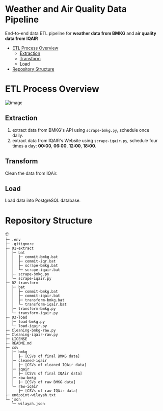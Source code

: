 # Weather and Air Quality Data Pipeline
End-to-end data ETL pipeline for **weather data from BMKG** and **air quality data from IQAIR**

- [ETL Process Overview](#etl-process-overview)
  - [Extraction](#extraction)
  - [Transform](#transform)
  - [Load](#load)
- [Repository Structure](#repository-structure)

<a name="etl-process" />

# ETL Process Overview

![image](https://github.com/ahmadzaki2975/ETL-Pipeline/assets/87590846/b106cfc5-4741-4ba5-b3f2-7def9a893282)


## Extraction
1. extract data from BMKG's API using `scrape-bmkg.py`, schedule once daily.
2. extract data from IQAIR's Website using `scrape-iqair.py`, schedule four times a day: **00:00**, **06:00**, **12:00**, **18:00**.

## Transform
Clean the data from IQAir.

## Load
Load data into PostgreSQL database.


# Repository Structure
```
📦 
├─ .env
├─ .gitignore
├─ 01-extract
│  ├─ bat
│  │  ├─ commit-bmkg.bat
│  │  ├─ commit-iqr.bat
│  │  ├─ scrape-bmkg.bat
│  │  └─ scrape-iqair.bat
│  ├─ scrape-bmkg.py
│  └─ scrape-iqair.py
├─ 02-transform
│  ├─ bat
│  │  ├─ commit-bmkg.bat
│  │  ├─ commit-iqair.bat
│  │  ├─ transform-bmkg.bat
│  │  └─ transform-iqair.bat
│  ├─ transform-bmkg.py
│  └─ transform-iqair.py
├─ 03-load
│  ├─ load-bmkg.py
│  └─ load-iqair.py
├─ Cleaning-bmkg-raw.py
├─ Cleaning-iqair-raw.py
├─ LICENSE
├─ README.md
├─ csv
│  ├─ bmkg
│  │  ├─ [CSVs of final BMKG data]
│  ├─ cleaned-iqair
│  │  ├─ [CSVs of cleaned IQAir data]
│  ├─ iqair
│  │  ├─ [CSVs of final IQAir data]
│  ├─ raw-bmkg
│  │  ├─ [CSVs of raw BMKG data]
│  └─ raw-iqair
│     ├─ [CSVs of raw IQAir data]
├─ endpoint-wilayah.txt
└─ json
   └─ wilayah.json
```
